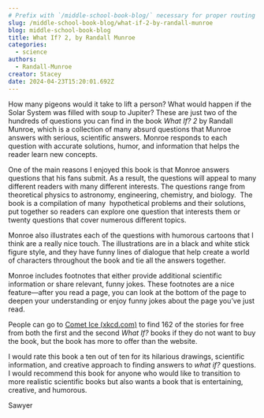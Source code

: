 ```yaml
---
# Prefix with `/middle-school-book-blog/` necessary for proper routing
slug: /middle-school-book-blog/what-if-2-by-randall-munroe
blog: middle-school-book-blog
title: What If? 2, by Randall Munroe
categories:
  - science
authors:
  - Randall-Munroe
creator: Stacey
date: 2024-04-23T15:20:01.692Z
---
```

How many pigeons would it take to lift a person? What would happen if the Solar System was filled with soup to Jupiter? These are just two of the hundreds of questions you can find in the book *What If? 2* by Randall Munroe, which is a collection of many absurd questions that Munroe answers with serious, scientific answers. Monroe responds to each question with accurate solutions, humor, and information that helps the reader learn new concepts.

One of the main reasons I enjoyed this book is that Monroe answers questions that his fans submit. As a result, the questions will appeal to many different readers with many different interests. The questions range from theoretical physics to astronomy, engineering, chemistry, and biology.  The book is a compilation of many  hypothetical problems and their solutions, put together so readers can explore one question that interests them or twenty questions that cover numerous different topics.

Monroe also illustrates each of the questions with humorous cartoons that I think are a really nice touch. The illustrations are in a black and white stick figure style, and they have funny lines of dialogue that help create a world of characters throughout the book and tie all the answers together.

Monroe includes footnotes that either provide additional scientific information or share relevant, funny jokes. These footnotes are a nice feature—after you read a page, you can look at the bottom of the page to deepen your understanding or enjoy funny jokes about the page you’ve just read.

People can go to [Comet Ice (xkcd.com)](https://what-if.xkcd.com/) to find 162 of the stories for free from both the first and the second *What If?* books if they do not want to buy the book, but the book has more to offer than the website.

I would rate this book a ten out of ten for its hilarious drawings, scientific information, and creative approach to finding answers to *what if?* questions. I would recommend this book for anyone who would like to transition to more realistic scientific books but also wants a book that is entertaining, creative, and humorous.

S﻿awyer